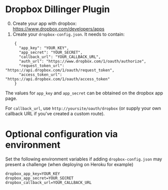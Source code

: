 Dropbox Dillinger Plugin
==

0. Create your app with dropbox:  https://www.dropbox.com/developers/apps
1. Create your `dropbox-config.json`.  It needs to contain:

```
    {
      "app_key": "YOUR_KEY",
      "app_secret": "YOUR_SECRET",
      "callback_url": "YOUR_CALLBACK_URL",
      "auth_url": "https://www.dropbox.com/1/oauth/authorize",
      "request_token_url": "https://api.dropbox.com/1/oauth/request_token",
      "access_token_url": "https://api.dropbox.com/1/oauth/access_token"
    }
```
The values for `app_key` and `app_secret` can be obtained on the dropbox app page.

For `callback_url`, use `http://yoursite/oauth/dropbox` (or supply your own callback URL if you've created a custom route).

Optional configuration via environment
==

Set the following environment variables if adding `dropbox-config.json` may present a challenge (when deploying on Heroku for example)

    dropbox_app_key=YOUR_KEY
    dropbox_app_secret=YOUR_SECRET
    dropbox_callback_url=YOUR_CALLBACK_URL
